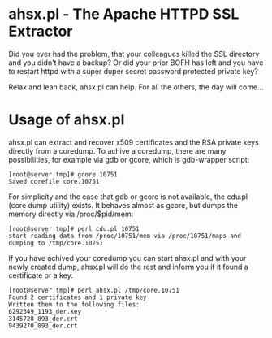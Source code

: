 ahsx.pl - The Apache HTTPD SSL Extractor
========================================

Did you ever had the problem, that your colleagues killed the SSL
directory and you didn't have a backup? Or did your prior BOFH has
left and you have to restart httpd with a super duper secret password
protected private key?

Relax and lean back, ahsx.pl can help. For all the others, the day
will come...

Usage of ahsx.pl
================

ahsx.pl can extract and recover x509 certificates and the RSA private
keys directly from a coredump. To achive a coredump, there are many
possibilities, for example via gdb or gcore, which is gdb-wrapper
script:

    [root@server tmp]# gcore 10751
    Saved corefile core.10751

For simplicity and the case that gdb or gcore is not available, the
cdu.pl (core dump utility) exists. It behaves almost as gcore, but
dumps the memory directly via /proc/$pid/mem:

    [root@server tmp]# perl cdu.pl 10751
    start reading data from /proc/10751/mem via /proc/10751/maps and
    dumping to /tmp/core.10751

If you have achived your coredump you can start ahsx.pl and with
your newly created dump, ahsx.pl will do the rest and inform you if 
it found a certificate or a key:

    [root@server tmp]# perl ahsx.pl /tmp/core.10751 
    Found 2 certificates and 1 private key
    Written them to the following files:
    6292349_1193_der.key
    3145728_893_der.crt
    9439270_893_der.crt
